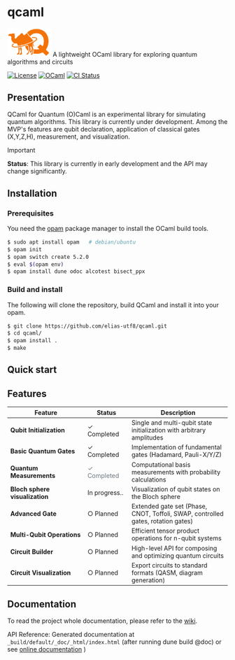 # qcaml
<img src="https://github.com/elias-utf8/qcaml/blob/main/assets/images/qcaml_logo_tiny.svg" alt="QCaml logo" width="100"/> A lightweight OCaml library for exploring quantum algorithms and circuits

[![License](https://img.shields.io/badge/License-Apache%202.0-3c60b1.svg?logo=opensourceinitiative&logoColor=white&style=flat-square)](https://github.com/elias-utf8/qcaml/blob/main/LICENSE)
[![OCaml](https://img.shields.io/badge/OCaml-5.2-ec6813.svg?style=flat-square&logo=ocaml&logoColor=white)](https://ocaml.org/)
[![CI Status](https://img.shields.io/github/actions/workflow/status/elias-utf8/qcaml/main.yml?style=flat-square&logo=github&label=build)](https://github.com/elias-utf8/qcaml/actions/workflows/main.yml)

## Presentation
QCaml for Quantum (O)Caml is an experimental library for simulating quantum algorithms. This library is currently under development. Among the MVP's features are qubit declaration, application of classical gates (X,Y,Z,H), measurement, and visualization.

> [!IMPORTANT]
>
> **Status**: This library is currently in early development and the API may change significantly.
>

## Installation
### Prerequisites
You need the [opam](https://opam.ocaml.org/) package manager to install the OCaml build tools.
```sh
$ sudo apt install opam   # debian/ubuntu
$ opam init
$ opam switch create 5.2.0
$ eval $(opam env)
$ opam install dune odoc alcotest bisect_ppx
```
### Build and install
The following will clone the repository, build QCaml and install it into your opam.
```sh
$ git clone https://github.com/elias-utf8/qcaml.git
$ cd qcaml/
$ opam install .
$ make
```

## Quick start
## Features
<table>
  <thead>
    <tr>
      <th width="35%">Feature</th>
      <th width="20%">Status</th>
      <th width="45%">Description</th>
    </tr>
  </thead>
  <tbody>
    <tr>
      <td><strong>Qubit Initialization</strong></td>
      <td><span>✓ Completed</span></td>
      <td>Single and multi-qubit state initialization with arbitrary amplitudes</td>
    </tr>
    <tr>
      <td><strong>Basic Quantum Gates</strong></td>
      <td><span>✓ Completed</span></td>
      <td>Implementation of fundamental gates (Hadamard, Pauli-X/Y/Z)</td>
    </tr>
    <tr>
      <td><strong>Quantum Measurements</strong></td>
      <td><span style="color: #6c757d;">✓ Completed</span></td>
      <td>Computational basis measurements with probability calculations</td>
    </tr>
    <tr>
    <tr>
      <td><strong>Bloch sphere visualization</strong></td>
      <td><span>In progress..</span></td>
      <td>Visualization of qubit states on the Bloch sphere</td>
    </tr>
    <tr>
      <td><strong>Advanced Gate</strong></td>
      <td><span>○ Planned</span></td>
      <td>Extended gate set (Phase, CNOT, Toffoli, SWAP, controlled gates, rotation gates)</td>
    </tr>
    <tr>
      <td><strong>Multi-Qubit Operations</strong></td>
      <td><span>○ Planned</span></td>
      <td>Efficient tensor product operations for n-qubit systems</td>
    </tr>
    <tr>
      <td><strong>Circuit Builder</strong></td>
      <td><span>○ Planned</span></td>
      <td>High-level API for composing and optimizing quantum circuits</td>
    </tr>
    <tr>
      <td><strong>Circuit Visualization</strong></td>
      <td><span>○ Planned</span></td>
      <td>Export circuits to standard formats (QASM, diagram generation)</td>
    </tr>
  </tbody>
</table>

## Documentation

<p>

   To read the project whole documentation, please refer to the [wiki](https://github.com/elias-utf8/qcaml/wiki).
</p>
<p>

   API Reference: Generated documentation at `_build/default/_doc/_html/index.html` (after running dune build @doc) or see [online documentation](https://elias-utf8.github.io/qcaml/) )
</p>
